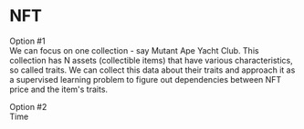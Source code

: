 # NFT

Option #1 \
We can focus on one collection - say Mutant Ape Yacht Club. This collection has N assets (collectible items) that have various characteristics, so called traits. We can collect this data about their traits and approach it as a supervised learning problem to figure out dependencies between NFT price and the item's traits.  

Option #2 \
Time